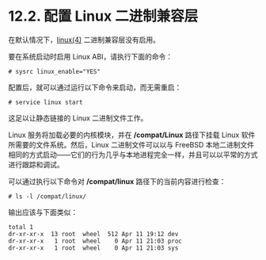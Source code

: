 # 12.2. 配置 Linux 二进制兼容层

在默认情况下，[linux(4)](https://man.freebsd.org/cgi/man.cgi?query=linux&sektion=4&format=html) 二进制兼容层没有启用。

要在系统启动时启用 Linux ABI，请执行下面的命令：

```
# sysrc linux_enable="YES"
```

配置后，就可以通过运行以下命令来启动，而无需重启：

```
# service linux start
```

这足以让静态链接的 Linux 二进制文件工作。

Linux 服务将加载必要的内核模块，并在 **/compat/Linux** 路径下挂载 Linux 软件所需要的文件系统。然后，Linux 二进制文件可以以与 FreeBSD 本地二进制文件相同的方式启动——它们的行为几乎与本地进程完全一样，并且可以以平常的方式进行跟踪和调试。

可以通过执行以下命令对 **/compat/linux** 路径下的当前内容进行检查：

```
# ls -l /compat/linux/
```

输出应该与下面类似：

```
total 1
dr-xr-xr-x  13 root  wheel  512 Apr 11 19:12 dev
dr-xr-xr-x   1 root  wheel    0 Apr 11 21:03 proc
dr-xr-xr-x   1 root  wheel    0 Apr 11 21:03 sys
```